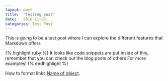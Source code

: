 ```yaml
---
layout: post
title:  "Testing post"
date:   2016-11-25
categories: Test Post
---
```

This is going to be a test post where I can explore the different features that Markdown offers

{% highlight ruby %}
It looks like code snippets are put inside of this, 
remember that you can check out the blog posts of others
For more examples!
{% endhighlight %}

How to format links [Name of object][linkvar]. 

[linkvar]: http://google.com
